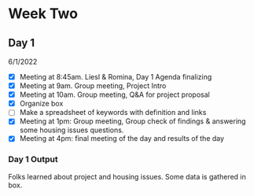 # Week Two
## Day 1
6/1/2022

- [x] Meeting at 8:45am. Liesl & Romina, Day 1 Agenda finalizing 
- [x] Meeting at 9am. Group meeting, Project Intro 
- [x] Meeting at 10am. Group meeting, Q&A for project proposal 
- [x] Organize box
- [ ] Make a spreadsheet of keywords with definition and links
- [x] Meeting at 1pm: Group meeting, Group check of findings & answering some housing issues questions.
- [x] Meeting at 4pm: final meeting of the day and results of the day 

### Day 1 Output
Folks learned about project and housing issues.
Some data is gathered in box.
